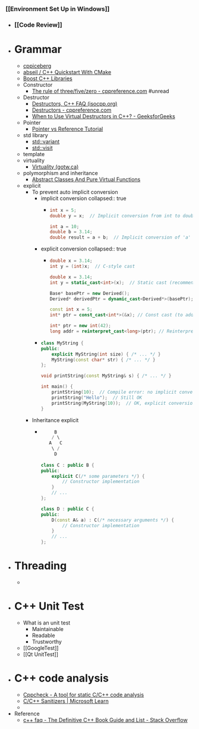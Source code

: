 ### [[Environment Set Up in Windows]]
- ### [[Code Review]]
- # Grammar
	- [cppiceberg](https://fouronnes.github.io/cppiceberg/)
	- [abseil / C++ Quickstart With CMake](https://abseil.io/docs/cpp/quickstart-cmake.html)
	- [Boost C++ Libraries](https://www.boost.org/)
	- Constructor
		- [The rule of three/five/zero - cppreference.com](https://en.cppreference.com/w/cpp/language/rule_of_three) #unread
	- Destructor
		- [Destructors, C++ FAQ (isocpp.org)](https://isocpp.org/wiki/faq/dtors)
		- [Destructors - cppreference.com](https://en.cppreference.com/w/cpp/language/destructor)
		- [When to Use Virtual Destructors in C++? - GeeksforGeeks](https://www.geeksforgeeks.org/when-to-use-virtual-destructors-in-cpp/)
	- Pointer
		- [Pointer vs Reference Tutorial](https://www.geeksforgeeks.org/different-ways-to-use-const-with-reference-to-a-pointer-in-c/)
	- std library
		- [std::variant](https://en.cppreference.com/w/cpp/utility/variant)
		- [std::visit](https://en.cppreference.com/w/cpp/utility/variant/visit)
	- template
	- virtuality
		- [Virtuality (gotw.ca)](http://www.gotw.ca/publications/mill18.htm)
	- polymorphism and inheritance
		- [Abstract Classes And Pure Virtual Functions](https://www.youtube.com/watch?v=wE0_F4LpGVc)
	- explicit
		- To prevent auto implicit conversion
			- implicit conversion
			  collapsed:: true
				- ```c++
				  int x = 5;
				  double y = x;  // Implicit conversion from int to double
				  
				  int a = 10;
				  double b = 3.14;
				  double result = a + b;  // Implicit conversion of 'a' to double before addition
				  ```
			- explicit conversion
			  collapsed:: true
				- ```c++
				  double x = 3.14;
				  int y = (int)x;  // C-style cast
				  
				  double x = 3.14;
				  int y = static_cast<int>(x);  // Static cast (recommended for most cases)
				  
				  Base* basePtr = new Derived();
				  Derived* derivedPtr = dynamic_cast<Derived*>(basePtr); // Dynamic cast (for polymorphic types):
				  
				  const int x = 5;
				  int* ptr = const_cast<int*>(&x); // Const cast (to add or remove const qualifier)
				  
				  int* ptr = new int(42);
				  long addr = reinterpret_cast<long>(ptr); // Reinterpret cast (for low-level reinterpretation of bit patterns)
				  ```
			- ```c++
			  class MyString {
			  public:
			      explicit MyString(int size) { /* ... */ }
			      MyString(const char* str) { /* ... */ }
			  };
			  
			  void printString(const MyString& s) { /* ... */ }
			  
			  int main() {
			      printString(10);  // Compile error: no implicit conversion allowed
			      printString("Hello");  // Still OK
			      printString(MyString(10));  // OK, explicit conversion
			  }
			  ```
		- Inheritance explicit
			- ```c++
			       B
			      / \
			     A   C
			      \ /
			       D
			       
			  class C : public B {
			  public:
			      explicit C(/* some parameters */) {
			          // Constructor implementation
			      }
			      // ...
			  };
			  
			  class D : public C {
			  public:
			      D(const A& a) : C(/* necessary arguments */) {
			          // Constructor implementation
			      }
			      // ...
			  };
			  ```
- # Threading
	-
- # C++ Unit Test
	- What is an unit test
		- Maintainable
		- Readable
		- Trustworthy
	- [[GoogleTest]]
	- [[Qt UnitTest]]
- # C++ code analysis
	- [Cppcheck - A tool for static C/C++ code analysis](https://cppcheck.sourceforge.io/)
	- [C/C++ Sanitizers | Microsoft Learn](https://learn.microsoft.com/en-us/cpp/sanitizers/?view=msvc-170)
	-
- Reference
	- [c++ faq - The Definitive C++ Book Guide and List - Stack Overflow](https://stackoverflow.com/questions/388242/the-definitive-c-book-guide-and-list)